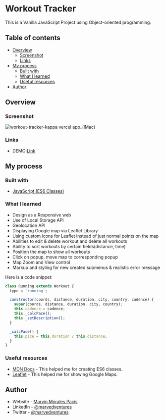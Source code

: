 # Workout Tracker

This is a Vanilla JavaScript Project using Object-oriented programming.

## Table of contents

- [Overview](#overview)
  - [Screenshot](#screenshot)
  - [Links](#links)
- [My process](#my-process)
  - [Built with](#built-with)
  - [What I learned](#what-i-learned)
  - [Useful resources](#useful-resources)
- [Author](#author)

## Overview

### Screenshot

![workout-tracker-kappa vercel app_(iMac)](https://user-images.githubusercontent.com/108392678/199262804-47b8a9d1-4337-4eb0-a75f-6249eec81b43.png)

### Links

- DEMO:[Link](https://workout-tracker-kappa.vercel.app/)

## My process

### Built with

- [JavaScript (ES6 Classes)](https://developer.mozilla.org/en-US/docs/Web/JavaScript/Reference/Classes)

### What I learned

- Design as a Responsive web
- Use of Local Storage API
- Geolocation API
- Displaying Google map via Leaflet Library
- Using custom icons for Leaflet instead of just normal points on the map
- Abilities to edit & delete workout and delete all workouts
- Ability to sort workouts by certain fields(distance, time)
- Position the map to show all workouts
- Click on popup, move map to corresponding popup
- Map Zoom and View control
- Markup and styling for new created submenus & realistic error message

Here is a code snippet:

```script.js
class Running extends Workout {
  type = 'running';

  constructor(coords, distance, duration, city, country, cadence) {
    super(coords, distance, duration, city, country);
    this.cadence = cadence;
    this._calcPace();
    this._setDescription();
  }

  _calcPace() {
    this.pace = this.duration / this.distance;
  }
}
```


### Useful resources

- [MDN Docs](https://developer.mozilla.org/en-US/docs/Web/JavaScript/Reference/Classes) - This helped me for creating ES6 classes.
- [Leaflet](https://leafletjs.com/) - This helped me for showing Google Maps.


## Author

- Website - [Marvin Morales Pacis](https://marvin-morales-pacis.vercel.app/)
- LinkedIn - [@marvedventures](https://www.linkedin.com/in/marvedventures/)
- Twitter - [@marvedventures](https://www.twitter.com/marvedventures)

